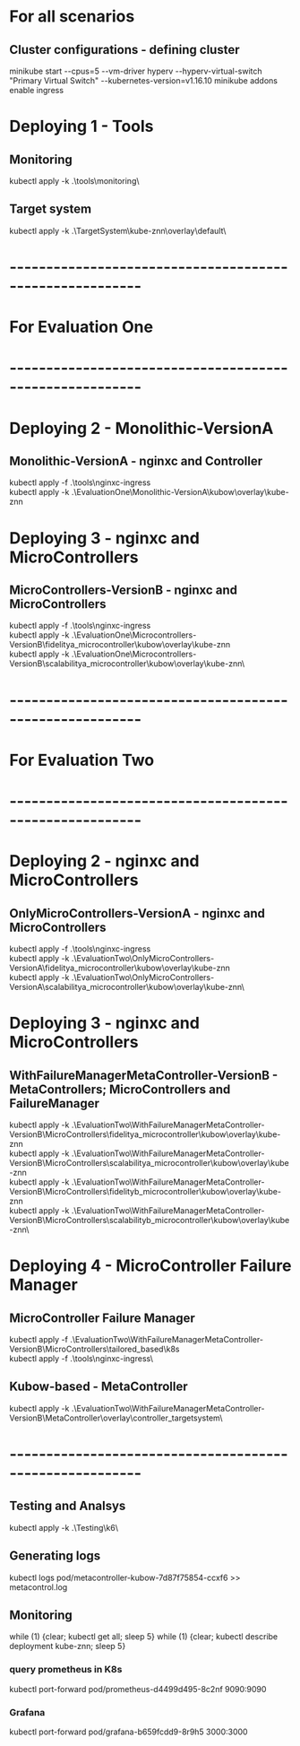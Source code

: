 # For all scenarios

## Cluster configurations - defining cluster

minikube start --cpus=5 --vm-driver hyperv --hyperv-virtual-switch "Primary Virtual Switch" --kubernetes-version=v1.16.10
minikube addons enable ingress


# Deploying 1 - Tools
## Monitoring
kubectl apply -k .\tools\monitoring\
## Target system
kubectl apply -k .\TargetSystem\kube-znn\overlay\default\

# --------------------------------------------------------
# For Evaluation One
# --------------------------------------------------------
# Deploying 2 - Monolithic-VersionA
## Monolithic-VersionA - nginxc and Controller
kubectl apply -f .\tools\nginxc-ingress\
kubectl apply -k .\EvaluationOne\Monolithic-VersionA\kubow\overlay\kube-znn

# Deploying 3 - nginxc and MicroControllers
## MicroControllers-VersionB - nginxc and MicroControllers
kubectl apply -f .\tools\nginxc-ingress\
kubectl apply -k .\EvaluationOne\Microcontrollers-VersionB\fidelitya_microcontroller\kubow\overlay\kube-znn\
kubectl apply -k .\EvaluationOne\Microcontrollers-VersionB\scalabilitya_microcontroller\kubow\overlay\kube-znn\


# --------------------------------------------------------
# For Evaluation Two
# --------------------------------------------------------
# Deploying 2 - nginxc and MicroControllers
## OnlyMicroControllers-VersionA - nginxc and MicroControllers
kubectl apply -f .\tools\nginxc-ingress\
kubectl apply -k .\EvaluationTwo\OnlyMicroControllers-VersionA\fidelitya_microcontroller\kubow\overlay\kube-znn\
kubectl apply -k .\EvaluationTwo\OnlyMicroControllers-VersionA\scalabilitya_microcontroller\kubow\overlay\kube-znn\

# Deploying 3 - nginxc and MicroControllers
## WithFailureManagerMetaController-VersionB - MetaControllers; MicroControllers and FailureManager
kubectl apply -k .\EvaluationTwo\WithFailureManagerMetaController-VersionB\MicroControllers\fidelitya_microcontroller\kubow\overlay\kube-znn\
kubectl apply -k .\EvaluationTwo\WithFailureManagerMetaController-VersionB\MicroControllers\scalabilitya_microcontroller\kubow\overlay\kube-znn\
kubectl apply -k .\EvaluationTwo\WithFailureManagerMetaController-VersionB\MicroControllers\fidelityb_microcontroller\kubow\overlay\kube-znn\
kubectl apply -k .\EvaluationTwo\WithFailureManagerMetaController-VersionB\MicroControllers\scalabilityb_microcontroller\kubow\overlay\kube-znn\

# Deploying 4 - MicroController Failure Manager 
## MicroController Failure Manager 
kubectl apply -f .\EvaluationTwo\WithFailureManagerMetaController-VersionB\MicroControllers\tailored_based\k8s\
kubectl apply -f .\tools\nginxc-ingress\

## Kubow-based - MetaController
kubectl apply -k .\EvaluationTwo\WithFailureManagerMetaController-VersionB\MetaController\overlay\controller_targetsystem\


# --------------------------------------------------------
## Testing and Analsys
kubectl apply -k .\Testing\k6\

## Generating logs
kubectl logs pod/metacontroller-kubow-7d87f75854-ccxf6 >> metacontrol.log

## Monitoring
while (1) {clear; kubectl get all; sleep 5}
while (1) {clear; kubectl describe deployment kube-znn; sleep 5}

### query prometheus in K8s
kubectl port-forward pod/prometheus-d4499d495-8c2nf 9090:9090

### Grafana
kubectl port-forward pod/grafana-b659fcdd9-8r9h5 3000:3000